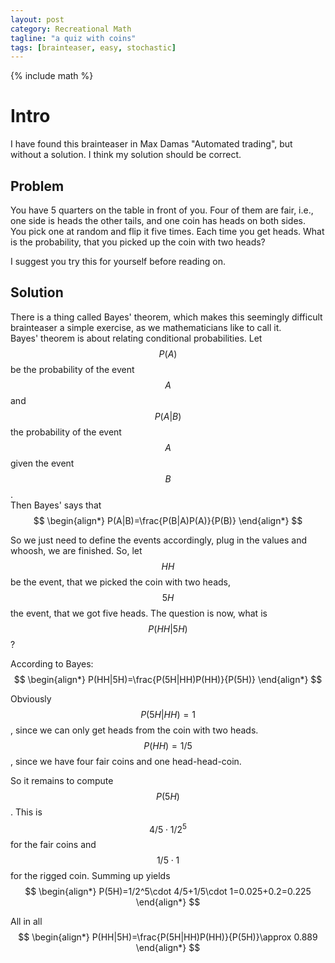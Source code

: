 ```yaml
---
layout: post
category: Recreational Math
tagline: "a quiz with coins"
tags: [brainteaser, easy, stochastic]
---
```

{% include math %}

# Intro
I have found this brainteaser in Max Damas "Automated trading", but
without a solution. I think my solution should be correct.

## Problem
You have 5 quarters on the table in front of you. Four of them are
fair, i.e., one side is heads the other tails, and one coin has heads
on both sides.  
You pick one at random and flip it five times. Each time you get
heads.
What is the probability, that you picked up the coin with two heads?

I suggest you try this for yourself before reading on.

## Solution
There is a thing called Bayes' theorem, which makes this seemingly
difficult brainteaser a simple exercise, as we mathematicians like to
call it.  
Bayes' theorem is about relating conditional probabilities. Let
$$P(A)$$ be the probability of the event $$A$$ and $$P(A|B)$$ the
probability of the event $$A$$ given the event $$B$$.  
Then Bayes' says that
$$
\begin{align*}
P(A|B)=\frac{P(B|A)P(A)}{P(B)}
\end{align*}
$$

So we just need to define the events accordingly, plug in the values
and whoosh, we are finished.
So, let $$HH$$ be the event, that we picked the coin with two heads,
$$5H$$ the event, that we got five heads.
The question is now, what is $$P(HH|5H)$$?

According to Bayes:
$$
\begin{align*}
P(HH|5H)=\frac{P(5H|HH)P(HH)}{P(5H)}
\end{align*}
$$

Obviously $$P(5H|HH)=1$$, since we can only get heads from the coin
with two heads.
$$P(HH)=1/5$$, since we have four fair coins and one head-head-coin.

So it remains to compute $$P(5H)$$. This is $$4/5\cdot1/2^5$$ for
the fair coins and $$1/5\cdot 1$$ for the rigged coin. Summing up
yields
$$
\begin{align*}
P(5H)=1/2^5\cdot 4/5+1/5\cdot 1=0.025+0.2=0.225
\end{align*}
$$

All in all
$$
\begin{align*}
P(HH|5H)=\frac{P(5H|HH)P(HH)}{P(5H)}\approx 0.889
\end{align*}
$$

